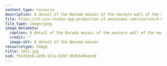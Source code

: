 ```yaml
---
content_type: resource
description: A detail of the Barada mosaic of the eastern wall of the mosque courtyard.
file: https://ol-ocw-studio-app-production.s3.amazonaws.com/courses/4-614-religious-architecture-and-islamic-cultures-fall-2002/f5e7d3eba2dbb11ab3878b6b540eeed8_1011.jpg
file_type: image/jpeg
image_metadata:
  caption: A detail of the Barada mosaic of the eastern wall of the mosque courtyard.
  credit: ''
  image-alt: A detail of the Barada mosaic
resourcetype: Image
title: 1011.jpg
uid: f5e7d3eb-a2db-b11a-b387-8b6b540eeed8
---
```

